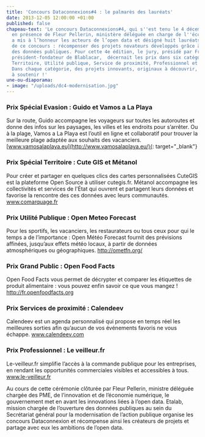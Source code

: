 ```yaml
---
title: 'Concours Dataconnexions#4 : le palmarès des lauréats'
date: 2013-12-05 12:00:00 +01:00
published: false
chapeau-text: 'Le concours Dataconnexions#4, qui s''est tenu le 4 décembre dernier
  en présence de Fleur Pellerin, ministère déléguée en charge de l''économie numérique,
  a mis à l’honneur les acteurs de l’open data et désigné huit lauréats. Objectif
  de ce concours : récompenser des projets novateurs développés grâce à l’utilisation
  des données publiques. Pour cette 4e édition, le jury, présidé par Frédéric Mazzella,
  président-fondateur de Blablacar,  décernait les prix dans six catégories : Évasion,
  Territoire, Utilité publique, Service de proximité, Professionnel et Grand public.
  Dans chaque catégorie, des projets innovants, originaux à découvrir, à suivre ou
  à soutenir !'
une-ou-diaporama:
- image: "/uploads/dc4-modernisation.jpg"
---
```


### Prix Spécial Evasion : Guido et Vamos a La Playa

Sur la route, Guido accompagne les voyageurs sur toutes les autoroutes et donne des infos sur les paysages, les villes et les endroits pour s’arrêter. Ou à la plage, Vamos a La Playa est l’outil en ligne et collaboratif pour trouver la meilleure plage adaptée aux souhaits des vacanciers. [www.vamosalaplaya.eu](http://www.vamosalaplaya.eu/){: target="_blank"}
 

### Prix Spécial Territoire : Cute GIS et Métanol

Pour créer et partager en quelques clics des cartes personnalisées CuteGIS est la plateforme Open Source à utiliser cutegis.fr. Métanol accompagne les collectivités et services de l'État qui ouvrent et partagent leurs données  et favorise la rencontre des ces données avec leurs communautés. www.comarquage.fr
 

### Prix Utilité Publique : Open Meteo Forecast

Pour les sportifs, les vacanciers, les restaurateurs ou tous ceux pour qui le temps a de l’importance : Open Météo Forecast fournit des prévisions affinées, jusqu’aux effets météo locaux, à partir de données atmosphériques ou géographiques. http://ometfn.org/
 

### Prix Grand Public : Open Food Facts

Open Food Facts vous permet de décrypter et comparer les étiquettes de produit alimentaire : vous pouvez enfin savoir ce que vous mangez !  http://fr.openfoodfacts.org

 

### Prix Services de proximité : Calendeev

Calendeev  est un agenda personnalisé qui propose en temps réel les meilleures sorties afin qu’aucun de vos événements favoris ne vous échappe. www.calendeev.com
 

### Prix Professionnel :  Le veilleur.fr

Le-veilleur.fr simplifie l’accès à la commande publique pour les entreprises, en rendant les opportunités commerciales visibles et accessibles à tous. www.le-veilleur.fr

Au cours de cette cérémonie clôturée par Fleur Pellerin, ministre déléguée chargée des PME, de l’innovation et de l’économie numérique, le gouvernement met en avant les innovations liées à l’open data. Etalab, mission chargée de l’ouverture des données publiques au sein du Secrétariat général pour la modernisation de l’action publique organise les concours Dataconnexion et récompense ainsi les créateurs de projets et partage avec eux les ambitions de l’open data.
